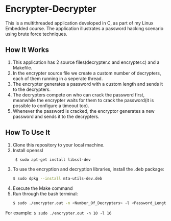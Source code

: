 # Encrypter-Decrypter
This is a multithreaded application developed in C, as part of my Linux Embedded course.
The application illustrates a password hacking scenario using brute force techniques.


## How It Works

1. This application has 2 source files(decrypter.c and encrypter.c) and a Makefile.
2. In the encrypter source file we create a custom number of decrypters, each of them running in a seperate thread.
2. The encrypter generates a password with a custom length and sends it to the decrypters.
3. The decrypters compete on who can crack the password first, meanwhile the encrypter waits for them to crack the password(it is possible to configure a timeout too).
4. Whenever the password is cracked, the encryptor generates a new password and sends it to the decrypters.

## How To Use It

1. Clone this repository to your local machine.
2. Install openssl 
   ```sh
    $ sudo apt-get install libssl-dev
    ```
3. To use the encryption and decryption libraries, install the .deb package:
    ```sh
    $ sudo dpkg --install mta-utils-dev.deb
    ```
4. Execute the Make command
5. Run through the bash terminal:
    ```sh
    $ sudo ./encrypter.out -n <Number_Of_Decrypters> -l <Password_Length> -t <Seconds_To_Wait_For_Encrypter>
    ```
   
For example:
    ```
    $ sudo ./encrypter.out -n 10 -l 16 
    ``` 
